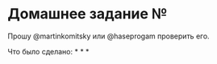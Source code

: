 # Домашнее задание №

Прошу @martinkomitsky или @haseprogam проверить его.

Что было сделано:
*
*
*
